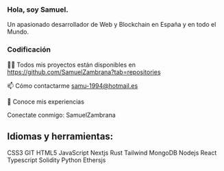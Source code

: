 ### Hola, soy Samuel.

Un apasionado desarrollador de  Web y Blockchain en España y en todo el Mundo.

### Codificación

👨‍💻 Todos mis proyectos están disponibles en https://github.com/SamuelZambrana?tab=repositories

📫 Cómo contactarme samu-1994@hotmail.es

📄 Conoce mis experiencias 

Conectate conmigo:
SamuelZambrana

## Idiomas y herramientas:

CSS3 GIT HTML5 JavaScript Nextjs Rust Tailwind MongoDB Nodejs React Typescript Solidity Python Ethersjs
